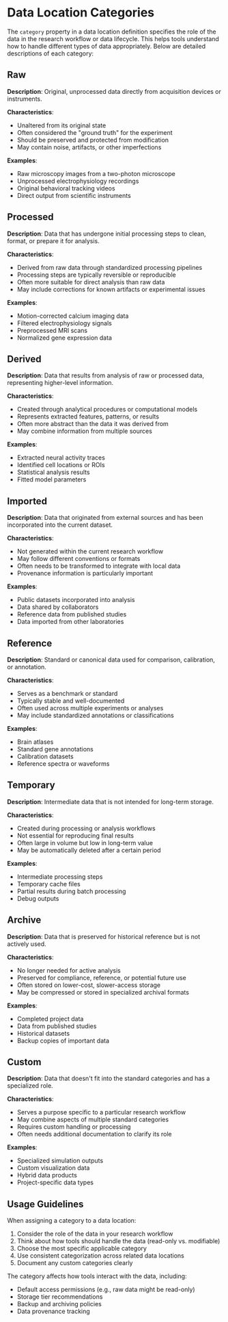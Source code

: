 # Data Location Categories

The `category` property in a data location definition specifies the role of the data in the research workflow or data lifecycle. This helps tools understand how to handle different types of data appropriately. Below are detailed descriptions of each category:

## Raw

**Description**: Original, unprocessed data directly from acquisition devices or instruments.

**Characteristics**:
- Unaltered from its original state
- Often considered the "ground truth" for the experiment
- Should be preserved and protected from modification
- May contain noise, artifacts, or other imperfections

**Examples**:
- Raw microscopy images from a two-photon microscope
- Unprocessed electrophysiology recordings
- Original behavioral tracking videos
- Direct output from scientific instruments

## Processed

**Description**: Data that has undergone initial processing steps to clean, format, or prepare it for analysis.

**Characteristics**:
- Derived from raw data through standardized processing pipelines
- Processing steps are typically reversible or reproducible
- Often more suitable for direct analysis than raw data
- May include corrections for known artifacts or experimental issues

**Examples**:
- Motion-corrected calcium imaging data
- Filtered electrophysiology signals
- Preprocessed MRI scans
- Normalized gene expression data

## Derived

**Description**: Data that results from analysis of raw or processed data, representing higher-level information.

**Characteristics**:
- Created through analytical procedures or computational models
- Represents extracted features, patterns, or results
- Often more abstract than the data it was derived from
- May combine information from multiple sources

**Examples**:
- Extracted neural activity traces
- Identified cell locations or ROIs
- Statistical analysis results
- Fitted model parameters

## Imported

**Description**: Data that originated from external sources and has been incorporated into the current dataset.

**Characteristics**:
- Not generated within the current research workflow
- May follow different conventions or formats
- Often needs to be transformed to integrate with local data
- Provenance information is particularly important

**Examples**:
- Public datasets incorporated into analysis
- Data shared by collaborators
- Reference data from published studies
- Data imported from other laboratories

## Reference

**Description**: Standard or canonical data used for comparison, calibration, or annotation.

**Characteristics**:
- Serves as a benchmark or standard
- Typically stable and well-documented
- Often used across multiple experiments or analyses
- May include standardized annotations or classifications

**Examples**:
- Brain atlases
- Standard gene annotations
- Calibration datasets
- Reference spectra or waveforms

## Temporary

**Description**: Intermediate data that is not intended for long-term storage.

**Characteristics**:
- Created during processing or analysis workflows
- Not essential for reproducing final results
- Often large in volume but low in long-term value
- May be automatically deleted after a certain period

**Examples**:
- Intermediate processing steps
- Temporary cache files
- Partial results during batch processing
- Debug outputs

## Archive

**Description**: Data that is preserved for historical reference but is not actively used.

**Characteristics**:
- No longer needed for active analysis
- Preserved for compliance, reference, or potential future use
- Often stored on lower-cost, slower-access storage
- May be compressed or stored in specialized archival formats

**Examples**:
- Completed project data
- Data from published studies
- Historical datasets
- Backup copies of important data

## Custom

**Description**: Data that doesn't fit into the standard categories and has a specialized role.

**Characteristics**:
- Serves a purpose specific to a particular research workflow
- May combine aspects of multiple standard categories
- Requires custom handling or processing
- Often needs additional documentation to clarify its role

**Examples**:
- Specialized simulation outputs
- Custom visualization data
- Hybrid data products
- Project-specific data types

## Usage Guidelines

When assigning a category to a data location:

1. Consider the role of the data in your research workflow
2. Think about how tools should handle the data (read-only vs. modifiable)
3. Choose the most specific applicable category
4. Use consistent categorization across related data locations
5. Document any custom categories clearly

The category affects how tools interact with the data, including:
- Default access permissions (e.g., raw data might be read-only)
- Storage tier recommendations
- Backup and archiving policies
- Data provenance tracking
